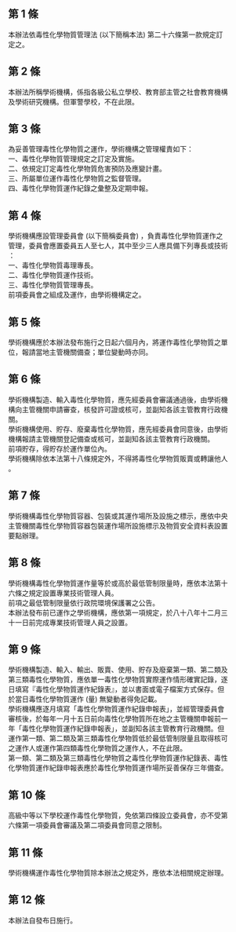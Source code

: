 第 1 條
-------
本辦法依毒性化學物質管理法 (以下簡稱本法) 第二十六條第一款規定訂  
定之。

第 2 條
-------
本辦法所稱學術機構，係指各級公私立學校、教育部主管之社會教育機構  
及學術研究機構。但軍警學校，不在此限。

第 3 條
-------
為妥善管理毒性化學物質之運作，學術機構之管理權責如下：  
一、毒性化學物質管理規定之訂定及實施。  
二、依規定訂定毒性化學物質危害預防及應變計畫。  
三、所屬單位運作毒性化學物質之監督管理。  
四、毒性化學物質運作紀錄之彙整及定期申報。

第 4 條
-------
學術機構應設管理委員會 (以下簡稱委員會) ，負責毒性化學物質運作之  
管理，委員會應置委員五人至七人，其中至少三人應具備下列專長或技術  
：  
一、毒性化學物質毒理專長。  
二、毒性化學物質運作技術。  
三、毒性化學物質管理專長。  
前項委員會之組成及運作，由學術機構定之。

第 5 條
-------
學術機構應於本辦法發布施行之日起六個月內，將運作毒性化學物質之單  
位，報請當地主管機關備查；單位變動時亦同。

第 6 條
-------
學術機構製造、輸入毒性化學物質，應先經委員會審議通過後，由學術機  
構向主管機關申請審查，核發許可證或核可，並副知各該主管教育行政機  
關。  
學術機構使用、貯存、廢棄毒性化學物質，應先經委員會同意後，由學術  
機構報請主管機關登記備查或核可，並副知各該主管教育行政機關。  
前項貯存，得貯存於運作單位內。  
學術機構除依本法第十八條規定外，不得將毒性化學物質販賣或轉讓他人  
。

第 7 條
-------
學術機構毒性化學物質容器、包裝或其運作場所及設施之標示，應依中央  
主管機關毒性化學物質容器包裝運作場所設施標示及物質安全資料表設置  
要點辦理。

第 8 條
-------
學術機構毒性化學物質運作量等於或高於最低管制限量時，應依本法第十  
六條之規定設置專業技術管理人員。  
前項之最低管制限量依行政院環境保護署之公告。  
本辦法發布前已運作之學術機構，應依第一項規定，於八十八年十二月三  
十一日前完成專業技術管理人員之設置。

第 9 條
-------
學術機構製造、輸入、輸出、販賣、使用、貯存及廢棄第一類、第二類及  
第三類毒性化學物質，應依單一毒性化學物質實際運作情形確實記錄，逐  
日填寫『毒性化學物質運作紀錄表』，並以書面或電子檔案方式保存。但  
於當日毒性化學物質運作 (量) 無變動者得免記載。  
學術機構應逐月填寫「毒性化學物質運作紀錄申報表」，並經管理委員會  
審核後，於每年一月十五日前向毒性化學物質所在地之主管機關申報前一  
年「毒性化學物質運作紀錄申報表」，並副知各該主管教育行政機關。但  
運作第一類、第二類及第三類毒性化學物質低於最低管制限量且取得核可  
之運作人或運作第四類毒性化學物質之運作人，不在此限。  
第一類、第二類及第三類毒性化學物質之毒性化學物質運作紀錄表、毒性  
化學物質運作紀錄申報表應於毒性化學物質運作場所妥善保存三年備查。

第 10 條
--------
高級中等以下學校運作毒性化學物質，免依第四條設立委員會，亦不受第  
六條第一項委員會審議及第二項委員會同意之限制。

第 11 條
--------
學術機構運作毒性化學物質除本辦法之規定外，應依本法相關規定辦理。

第 12 條
--------
本辦法自發布日施行。

